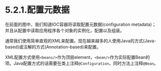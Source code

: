 # 5.2.1.配置元数据

在前面的图中，我们知道IOC容器将读取配置元数据(configuration metadata)；并且从配置中读取应用程序各个对象的实例化，配置以及组装。

通常我们使用简单直观的XML来配置。现在越来越多的人使用Java的方式(Java-based)或注解的方式(Annotation-based)来配置。

XML配置方式使用`<beans/>`作为顶层element，`<bean/>`作为实际配置Bean的项。Java配置方式的话需要在类上注释`@Configuration`，同时方法上注释`@Bean`。

